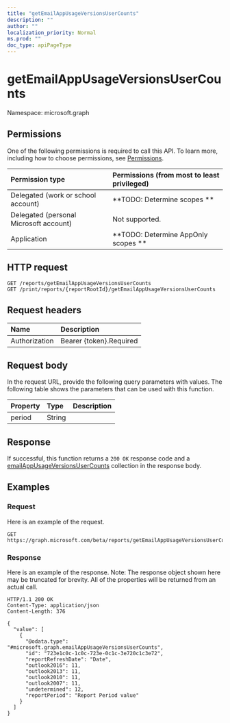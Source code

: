 ```yaml
---
title: "getEmailAppUsageVersionsUserCounts"
description: ""
author: ""
localization_priority: Normal
ms.prod: ""
doc_type: apiPageType
---
```


# getEmailAppUsageVersionsUserCounts

Namespace: microsoft.graph



## Permissions
One of the following permissions is required to call this API. To learn more, including how to choose permissions, see [Permissions](/concepts/permissions-reference.md).

|Permission type|Permissions (from most to least privileged)|
|:---|:---|
|Delegated (work or school account)|**TODO: Determine scopes **|
|Delegated (personal Microsoft account)|Not supported.|
|Application|**TODO: Determine AppOnly scopes **|

## HTTP request
<!-- {
  "blockType": "ignored"
}
-->
``` http
GET /reports/getEmailAppUsageVersionsUserCounts
GET /print/reports/{reportRootId}/getEmailAppUsageVersionsUserCounts
```

## Request headers
|Name|Description|
|:---|:---|
|Authorization|Bearer {token}.Required|

## Request body
In the request URL, provide the following query parameters with values.
The following table shows the parameters that can be used with this function.

|Property|Type|Description|
|:---|:---|:---|
|period|String||



## Response
If successful, this function returns a `200 OK` response code and a [emailAppUsageVersionsUserCounts](../resources/emailappusageversionsusercounts.md) collection in the response body.

## Examples

### Request
Here is an example of the request.
<!-- {
  "blockType": "request",
  "name": "reportroot_getemailappusageversionsusercounts"
}
-->
``` http
GET https://graph.microsoft.com/beta/reports/getEmailAppUsageVersionsUserCounts(period='parameterValue')
```

### Response
Here is an example of the response. Note: The response object shown here may be truncated for brevity. All of the properties will be returned from an actual call.
<!-- {
  "blockType": "response",
  "truncated": true,
  "@odata.type": "collection(microsoft.graph.emailappusageversionsusercounts)"
}
-->
``` http
HTTP/1.1 200 OK
Content-Type: application/json
Content-Length: 376

{
  "value": [
    {
      "@odata.type": "#microsoft.graph.emailAppUsageVersionsUserCounts",
      "id": "723e1c0c-1c0c-723e-0c1c-3e720c1c3e72",
      "reportRefreshDate": "Date",
      "outlook2016": 11,
      "outlook2013": 11,
      "outlook2010": 11,
      "outlook2007": 11,
      "undetermined": 12,
      "reportPeriod": "Report Period value"
    }
  ]
}
```

